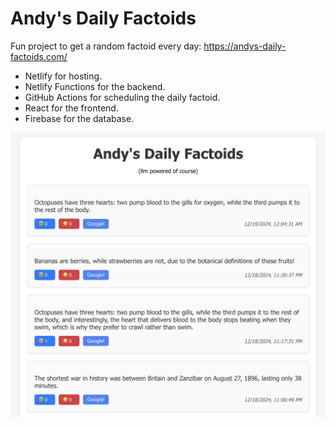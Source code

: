 # Andy's Daily Factoids

Fun project to get a random factoid every day: https://andys-daily-factoids.com/

- Netlify for hosting.
- Netlify Functions for the backend.
- GitHub Actions for scheduling the daily factoid.
- React for the frontend.
- Firebase for the database.

![Screenshot](./frontend/public/home-screenshot.png)
